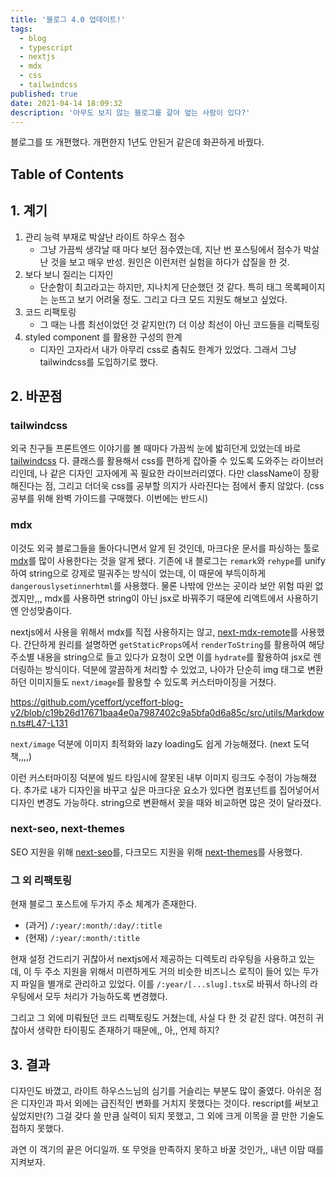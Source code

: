 ```yaml
---
title: '블로그 4.0 업데이트!'
tags:
  - blog
  - typescript
  - nextjs
  - mdx
  - css
  - tailwindcss
published: true
date: 2021-04-14 18:09:32
description: '아무도 보지 않는 블로그를 갈아 엎는 사람이 있다?'
---
```


블로그를 또 개편했다. 개편한지 1년도 안된거 같은데 화끈하게 바꿨다. 

## Table of Contents

## 1. 계기

1. 관리 능력 부재로 박살난 라이트 하우스 점수
    - 그냥 가끔씩 생각날 때 마다 보던 점수였는데, 지난 번 포스팅에서 점수가 박살난 것을 보고 매우 반성. 원인은 이런저런 실험을 하다가 삽질을 한 것.
2. 보다 보니 질리는 디자인
    - 단순함이 최고라고는 하지만, 지나치게 단순했던 것 같다. 특히 태그 목록페이지는 눈뜨고 보기 어려울 정도. 그리고 다크 모드 지원도 해보고 싶었다.
3. 코드 리팩토링
    - 그 때는 나름 최선이었던 것 같지만(?) 더 이상 최선이 아닌 코드들을 리팩토링
4. styled component 를 활용한 구성의 한계
    - 디자인 고자라서 내가 아무리 css로 춤춰도 한계가 있었다. 그래서 그냥 tailwindcss를 도입하기로 했다.


## 2. 바꾼점

### tailwindcss

외국 친구들 프론트엔드 이야기를 볼 때마다 가끔씩 눈에 밟히던게 있었는데 바로 [tailwindcss](https://tailwindcss.com/) 다. 클래스를 활용해서 css를 편하게 잡아줄 수 있도록 도와주는 라이브러리인데, 나 같은 디자인 고자에게 꼭 필요한 라이브러리였다. 다만 className이 장황해진다는 점, 그리고 더더욱 css를 공부할 의지가 사라진다는 점에서 좋지 않았다. (css공부를 위해 완벽 가이드를 구매했다. 이번에는 반드시)

### mdx

이것도 외국 블로그들을 돌아다니면서 알게 된 것인데, 마크다운 문서를 파싱하는 툴로 [mdx](https://mdxjs.com/)를 많이 사용한다는 것을 알게 됐다. 기존에 내 블로그는 `remark`와 `rehype`를 unify 하여 string으로 강제로 떨궈주는 방식이 었는데, 이 때문에 부득이하게 `dangerouslysetinnerhtml`를 사용했다. 물론 나밖에 안쓰는 곳이라 보안 위험 따윈 없겠지만,,, mdx를 사용하면 string이 아닌 jsx로 바꿔주기 때문에 리액트에서 사용하기엔 안성맞춤이다.

nextjs에서 사용을 위해서 mdx를 직접 사용하지는 않고, [next-mdx-remote](https://github.com/hashicorp/next-mdx-remote)를 사용했다. 간단하게 원리를 설명하면 `getStaticProps`에서 `renderToString`를 활용하여 해당 주소별 내용을 string으로 들고 있다가 요청이 오면 이를 `hydrate`를 활용하여 jsx로 렌더링하는 방식이다. 덕분에 깔끔하게 처리할 수 있었고, 나아가 단순히 img 태그로 변환하던 이미지들도 `next/image`를 활용할 수 있도록 커스터마이징을 거쳤다.

https://github.com/yceffort/yceffort-blog-v2/blob/c19b26d17671baa4e0a7987402c9a5bfa0d6a85c/src/utils/Markdown.ts#L47-L131

`next/image` 덕분에 이미지 최적화와 lazy loading도 쉽게 가능해졌다. (next 도덕책,,,,)

이런 커스터마이징 덕분에 빌드 타임시에 잘못된 내부 이미지 링크도 수정이 가능해졌다. 추가로 내가 디자인을 바꾸고 싶은 마크다운 요소가 있다면 컴포넌트를 집어넣어서 디자인 변경도 가능하다. string으로 변환해서 꽂을 때와 비교하면 많은 것이 달라졌다.

### next-seo, next-themes

SEO 지원을 위해 [next-seo](https://github.com/garmeeh/next-seo)를, 다크모드 지원을 위해 [next-themes](https://github.com/pacocoursey/next-themes)를 사용했다. 

### 그 외 리팩토링

현재 블로그 포스트에 두가지 주소 체계가 존재한다.

- (과거) `/:year/:month/:day/:title`
- (현재) `/:year/:month/:title`

현재 설정 건드리기 귀찮아서 nextjs에서 제공하는 디렉토리 라우팅을 사용하고 있는데, 이 두 주소 지원을 위해서 미련하게도 거의 비슷한 비즈니스 로직이 들어 있는 두가지 파일을 별개로 관리하고 있었다. 이를 `/:year/[...slug].tsx`로 바꿔서 하나의 라우팅에서 모두 처리가 가능하도록 변경했다.

그리고 그 외에 미뤄뒀던 코드 리팩토링도 거쳤는데, 사실 다 한 것 같진 않다. 여전히 귀찮아서 생략한 타이핑도 존재하기 때문에,, 아,, 언제 하지?

## 3. 결과

디자인도 바꼈고, 라이트 하우스느님의 심기를 거슬리는 부분도 많이 줄였다. 아쉬운 점은 디자인과 파서 외에는 급진적인 변화를 거치지 못했다는 것이다. rescript를 써보고 싶었지만(?) 그걸 갖다 쓸 만큼 실력이 되지 못했고, 그 외에 크게 이목을 끌 만한 기술도 접하지 못했다. 

과연 이 객기의 끝은 어디일까. 또 무엇을 만족하지 못하고 바꿀 것인가,, 내년 이맘 때를 지켜보자.